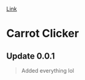 <a href="https://carrotclicker.github.io/" target="blank">Link</a>

# Carrot Clicker

## Update 0.0.1
> Added everything lol
